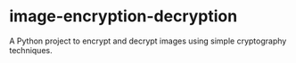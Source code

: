# image-encryption-decryption
A Python project to encrypt and decrypt images using simple cryptography techniques.
